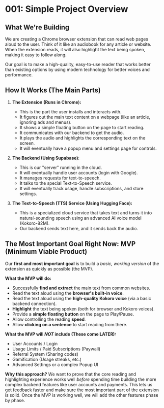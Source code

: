 # 001: Simple Project Overview

## What We're Building

We are creating a Chrome browser extension that can read web pages aloud to the user. Think of it like an audiobook for any article or website. When the extension reads, it will also highlight the text being spoken, making it easy to follow along.

Our goal is to make a high-quality, easy-to-use reader that works better than existing options by using modern technology for better voices and performance.

## How It Works (The Main Parts)

1.  **The Extension (Runs in Chrome):**
    *   This is the part the user installs and interacts with.
    *   It figures out the main text content on a webpage (like an article, ignoring ads and menus).
    *   It shows a simple floating button on the page to start reading.
    *   It communicates with our backend to get the audio.
    *   It plays the audio and highlights the corresponding text on the screen.
    *   It will eventually have a popup menu and settings page for controls.

2.  **The Backend (Using Supabase):**
    *   This is our "server" running in the cloud.
    *   It will eventually handle user accounts (login with Google).
    *   It manages requests for text-to-speech.
    *   It talks to the special Text-to-Speech service.
    *   It will eventually track usage, handle subscriptions, and store settings.

3.  **The Text-to-Speech (TTS) Service (Using Hugging Face):**
    *   This is a specialized cloud service that takes text and turns it into natural-sounding speech using an advanced AI voice model (Kokoro-82M).
    *   Our backend sends text here, and it sends back the audio.

## The Most Important Goal Right Now: MVP (Minimum Viable Product)

Our **first and most important goal** is to build a *basic, working version* of the extension as quickly as possible (the MVP).

**What the MVP will do:**

*   Successfully **find and extract** the main text from common websites.
*   Read the text aloud using the **browser's built-in voice**.
*   Read the text aloud using the **high-quality Kokoro voice** (via a basic backend connection).
*   **Highlight** the text being spoken (both for browser and Kokoro voices).
*   Provide a **simple floating button** on the page to Play/Pause.
*   Allow controlling the reading **speed**.
*   Allow **clicking on a sentence** to start reading from there.

**What the MVP will *NOT* include (These come LATER):**

*   User Accounts / Login
*   Usage Limits / Paid Subscriptions (Paywall)
*   Referral System (Sharing codes)
*   Gamification (Usage streaks, etc.)
*   Advanced Settings or a complex Popup UI

**Why this approach?** We want to prove that the core reading and highlighting experience works well *before* spending time building the more complex backend features like user accounts and payments. This lets us get feedback faster and make sure the most important part of the extension is solid. Once the MVP is working well, we will add the other features phase by phase. 